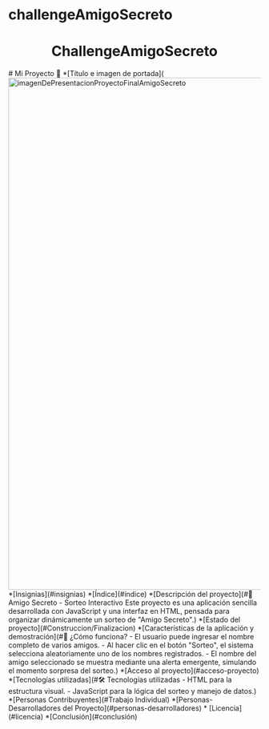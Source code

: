 # challengeAmigoSecreto
<h1 align="center"> ChallengeAmigoSecreto </h1>
# Mi Proyecto 🚀
*[Título e imagen de portada](<img width="1536" height="1024" alt="imagenDePresentacionProyectoFinalAmigoSecreto" src="https://github.com/user-attachments/assets/4241bd66-f137-4ec7-8e88-02780af85aa7" />
*[Insignias](#insignias)
*[Índice](#índice)
*[Descripción del proyecto](#🎁 Amigo Secreto - Sorteo Interactivo
Este proyecto es una aplicación sencilla desarrollada con JavaScript y una interfaz en HTML, pensada para organizar dinámicamente un sorteo de "Amigo Secreto".)
*[Estado del proyecto](#Construccion/Finalizacion)
*[Características de la aplicación y demostración](#🧩 ¿Cómo funciona?
- El usuario puede ingresar el nombre completo de varios amigos.
- Al hacer clic en el botón "Sorteo", el sistema selecciona aleatoriamente uno de los nombres registrados.
- El nombre del amigo seleccionado se muestra mediante una alerta emergente, simulando el momento sorpresa del sorteo.)
*[Acceso al proyecto](#acceso-proyecto)
*[Tecnologías utilizadas](#🛠️ Tecnologías utilizadas
- HTML para la estructura visual.
- JavaScript para la lógica del sorteo y manejo de datos.)
*[Personas Contribuyentes](#Trabajo Individual)
*[Personas-Desarrolladores del Proyecto](#personas-desarrolladores)
* [Licencia](#licencia)
*[Conclusión](#conclusión)
